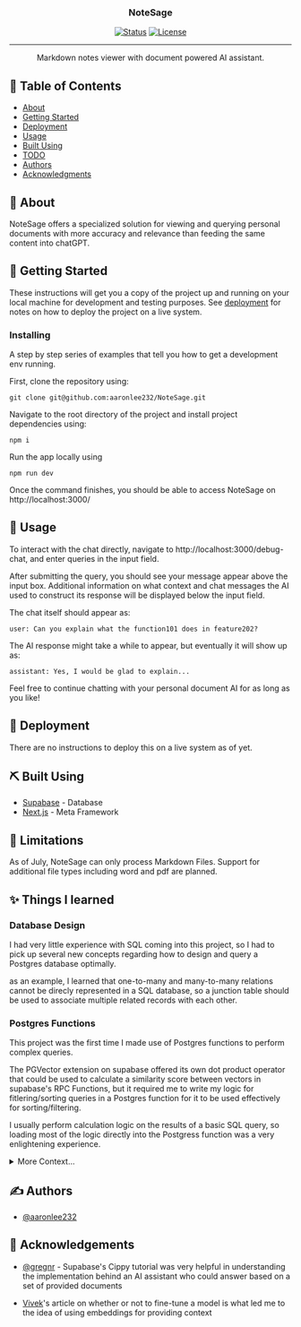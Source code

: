 <!-- <p align="center">
  <a href="" rel="noopener">
 <img width=200px height=200px src="https://i.imgur.com/6wj0hh6.jpg" alt="Project logo"></a>
</p> -->

<h3 align="center">NoteSage</h3>

<div align="center">

[![Status](https://img.shields.io/badge/status-WIP-success.svg)]()
[![License](https://img.shields.io/badge/license-MIT-blue.svg)](/LICENSE)

</div>

---

<p align="center"> Markdown notes viewer with document powered AI assistant.
    <br> 
</p>

## 📝 Table of Contents

- [About](#about)
- [Getting Started](#getting_started)
- [Deployment](#deployment)
- [Usage](#usage)
- [Built Using](#built_using)
- [TODO](./TODO.md)
- [Authors](#authors)
- [Acknowledgments](#acknowledgement)

## 🧐 About <a name = "about"></a>

NoteSage offers a specialized solution for viewing and querying personal documents with more accuracy and relevance than feeding the same content into chatGPT.

## 🏁 Getting Started <a name = "getting_started"></a>

These instructions will get you a copy of the project up and running on your local machine for development and testing purposes. See [deployment](#deployment) for notes on how to deploy the project on a live system.

### Installing

A step by step series of examples that tell you how to get a development env running.

First, clone the repository using:

```
git clone git@github.com:aaronlee232/NoteSage.git
```

Navigate to the root directory of the project and install project dependencies using:

```
npm i
```

Run the app locally using

```
npm run dev
```

Once the command finishes, you should be able to access NoteSage on http://localhost:3000/

## 🎈 Usage <a name="usage"></a>

To interact with the chat directly, navigate to http://localhost:3000/debug-chat, and enter queries in the input field.

After submitting the query, you should see your message appear above the input box. Additional information on what context and chat messages the AI used to construct its response will be displayed below the input field.

The chat itself should appear as:

```
user: Can you explain what the function101 does in feature202?
```

The AI response might take a while to appear, but eventually it will show up as:

```
assistant: Yes, I would be glad to explain...
```

Feel free to continue chatting with your personal document AI for as long as you like!

## 🚀 Deployment <a name = "deployment"></a>

There are no instructions to deploy this on a live system as of yet.

## ⛏️ Built Using <a name = "built_using"></a>

- [Supabase](https://supabase.com/) - Database
- [Next.js](https://nextjs.org/) - Meta Framework

## 🚧 Limitations

As of July, NoteSage can only process Markdown Files. Support for additional file types including word and pdf are planned.

## ✨ Things I learned

### Database Design

I had very little experience with SQL coming into this project, so I had to pick up several new concepts regarding how to design and query a Postgres database optimally.

as an example, I learned that one-to-many and many-to-many relations cannot be direcly represented in a SQL database, so a junction table should be used to associate multiple related records with each other.

### Postgres Functions

This project was the first time I made use of Postgres functions to perform complex queries.

The PGVector extension on supabase offered its own dot product operator that could be used to calculate a similarity score between vectors in supabase's RPC Functions, but it required me to write my logic for fitlering/sorting queries in a Postgres function for it to be used effectively for sorting/filtering.

I usually perform calculation logic on the results of a basic SQL query, so loading most of the logic directly into the Postgress function was a very enlightening experience.

<details><summary>More Context...</summary>
Being able to restrict the scope of what the LLM could use as a resource to respond to a query was a blessing and a curse.
<br/>
<br/>
On one hand, it enabled me to restrict the LLM from straying from the contents of the documents and hallucinating answers, but on the other hand it was difficult to balance the restrictiveness of the prompt in a way that it could still reference chat details without hallucinating.

</details>

## ✍️ Authors <a name = "authors"></a>

- [@aaronlee232](https://github.com/aaronlee232)

## 🎉 Acknowledgements <a name = "acknowledgement"></a>

- [@gregnr](https://github.com/supabase/supabase/commits?author=gregnr) - Supabase's Cippy tutorial was very helpful in understanding the implementation behind an AI assistant who could answer based on a set of provided documents

- [Vivek](https://towardsdatascience.com/when-should-you-fine-tune-llms-2dddc09a404a)'s article on whether or not to fine-tune a model is what led me to the idea of using embeddings for providing context
